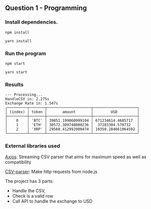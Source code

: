## Question 1 - Programming

### Install dependencies.

```
npm install

yarn install
```

### Run the program

```
npm start

yarn start
```

### Results

```
--- Processing...
HandleCSV in: 2.275s
Exchange Rate in: 1.547s
┌─────────┬───────┬────────────────────┬────────────────────┐
│ (index) │ token │       amount       │        USD         │
├─────────┼───────┼────────────────────┼────────────────────┤
│    0    │ 'BTC' │ 39851.199060999104 │ 671234614.4685717  │
│    1    │ 'ETH' │ 30572.309748000236 │  37283304.570732   │
│    2    │ 'XRP' │ 29560.412992000474 │ 10350.284661064592 │
└─────────┴───────┴────────────────────┴────────────────────┘
```

### External libraries used

[Axios](https://www.npmjs.com/package/axios): Streaming CSV parser that aims for maximum speed as well as compatibility

[CSV-parser](https://www.npmjs.com/package/csv-parser): Make http requests from node.js

The project has 3 parts:
- Handle the CSV, 
- Check is a valid row
- Call API to handle the exchange to USD
